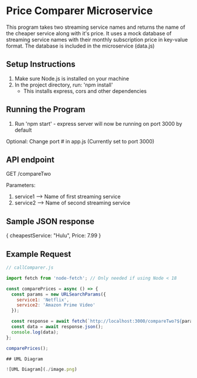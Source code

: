 # Price Comparer Microservice

This program takes two streaming service names and returns the name of the cheaper service along with it's price.
It uses a mock database of streaming service names with their monthly subscription price in key-value format.
The database is included in the microservice (data.js)

## Setup Instructions

1. Make sure Node.js is installed on your machine
2. In the project directory, run: 'npm install' 
    - This installs express, cors and other dependencies

## Running the Program

1. Run 'npm start' - express server will now be running on port 3000 by default

Optional: Change port # in app.js (Currently set to port 3000)

## API endpoint

GET /compareTwo

Parameters: 
1. service1 --> Name of first streaming service
2. service2 --> Name of second streaming service

## Sample JSON response

{ cheapestService: "Hulu", Price: 7.99 }

## Example Request

```js
// callComparer.js

import fetch from 'node-fetch'; // Only needed if using Node < 18

const comparePrices = async () => {
  const params = new URLSearchParams({
    service1: 'Netflix',
    service2: 'Amazon Prime Video'
  });

  const response = await fetch(`http://localhost:3000/compareTwo?${params}`);
  const data = await response.json();
  console.log(data);
};

comparePrices();

## UML Diagram

![UML Diagram](./image.png)
